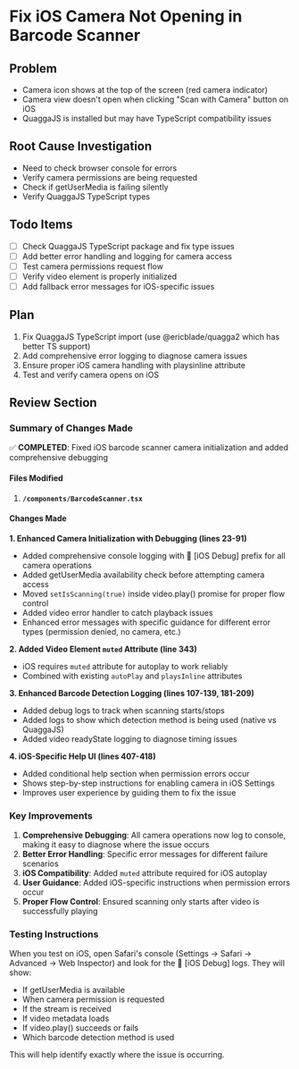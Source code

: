 # Fix iOS Camera Not Opening in Barcode Scanner

## Problem

- Camera icon shows at the top of the screen (red camera indicator)
- Camera view doesn't open when clicking "Scan with Camera" button on iOS
- QuaggaJS is installed but may have TypeScript compatibility issues

## Root Cause Investigation

- Need to check browser console for errors
- Verify camera permissions are being requested
- Check if getUserMedia is failing silently
- Verify QuaggaJS TypeScript types

## Todo Items

- [ ] Check QuaggaJS TypeScript package and fix type issues
- [ ] Add better error handling and logging for camera access
- [ ] Test camera permissions request flow
- [ ] Verify video element is properly initialized
- [ ] Add fallback error messages for iOS-specific issues

## Plan

1. Fix QuaggaJS TypeScript import (use @ericblade/quagga2 which has better TS support)
2. Add comprehensive error logging to diagnose camera issues
3. Ensure proper iOS camera handling with playsinline attribute
4. Test and verify camera opens on iOS

## Review Section

### Summary of Changes Made

✅ **COMPLETED**: Fixed iOS barcode scanner camera initialization and added comprehensive debugging

#### Files Modified

1. **`/components/BarcodeScanner.tsx`**

#### Changes Made

**1. Enhanced Camera Initialization with Debugging (lines 23-91)**

- Added comprehensive console logging with 🎥 [iOS Debug] prefix for all camera operations
- Added getUserMedia availability check before attempting camera access
- Moved `setIsScanning(true)` inside video.play() promise for proper flow control
- Added video error handler to catch playback issues
- Enhanced error messages with specific guidance for different error types (permission denied, no camera, etc.)

**2. Added Video Element `muted` Attribute (line 343)**

- iOS requires `muted` attribute for autoplay to work reliably
- Combined with existing `autoPlay` and `playsInline` attributes

**3. Enhanced Barcode Detection Logging (lines 107-139, 181-209)**

- Added debug logs to track when scanning starts/stops
- Added logs to show which detection method is being used (native vs QuaggaJS)
- Added video readyState logging to diagnose timing issues

**4. iOS-Specific Help UI (lines 407-418)**

- Added conditional help section when permission errors occur
- Shows step-by-step instructions for enabling camera in iOS Settings
- Improves user experience by guiding them to fix the issue

### Key Improvements

1. **Comprehensive Debugging**: All camera operations now log to console, making it easy to diagnose where the issue occurs
2. **Better Error Handling**: Specific error messages for different failure scenarios
3. **iOS Compatibility**: Added `muted` attribute required for iOS autoplay
4. **User Guidance**: Added iOS-specific instructions when permission errors occur
5. **Proper Flow Control**: Ensured scanning only starts after video is successfully playing

### Testing Instructions

When you test on iOS, open Safari's console (Settings → Safari → Advanced → Web Inspector) and look for the 🎥 [iOS Debug] logs. They will show:

- If getUserMedia is available
- When camera permission is requested
- If the stream is received
- If video metadata loads
- If video.play() succeeds or fails
- Which barcode detection method is used

This will help identify exactly where the issue is occurring.
